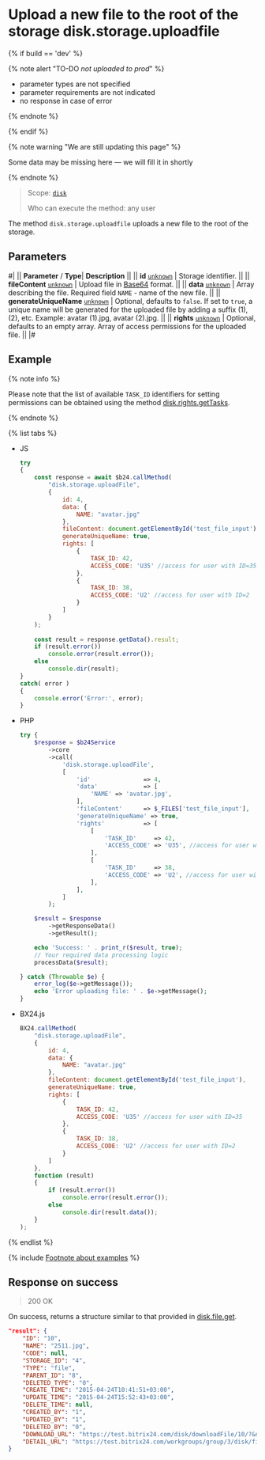 # Upload a new file to the root of the storage disk.storage.uploadfile

{% if build == 'dev' %}

{% note alert "TO-DO _not uploaded to prod_" %}

- parameter types are not specified
- parameter requirements are not indicated
- no response in case of error

{% endnote %}

{% endif %}

{% note warning "We are still updating this page" %}

Some data may be missing here — we will fill it in shortly

{% endnote %}

> Scope: [`disk`](../../scopes/permissions.md)
>
> Who can execute the method: any user

The method `disk.storage.uploadfile` uploads a new file to the root of the storage.

## Parameters

#|
||  **Parameter** / **Type**| **Description** ||
|| **id**
[`unknown`](../../data-types.md) | Storage identifier. ||
|| **fileContent**
[`unknown`](../../data-types.md) | Upload file in [Base64](../../files/how-to-upload-files.md) format. ||
|| **data**
[`unknown`](../../data-types.md) | Array describing the file. Required field `NAME` - name of the new file. ||
|| **generateUniqueName**
[`unknown`](../../data-types.md) | Optional, defaults to `false`. If set to `true`, a unique name will be generated for the uploaded file by adding a suffix (1), (2), etc. Example: avatar (1).jpg, avatar (2).jpg. ||
|| **rights**
[`unknown`](../../data-types.md) | Optional, defaults to an empty array. Array of access permissions for the uploaded file. ||
|#

## Example

{% note info %}

Please note that the list of available `TASK_ID` identifiers for setting permissions can be obtained using the method [disk.rights.getTasks](../rights/disk-rights-get-tasks.md).

{% endnote %}

{% list tabs %}

- JS


    ```js
    try
    {
    	const response = await $b24.callMethod(
    		"disk.storage.uploadFile",
    		{
    			id: 4,
    			data: {
    				NAME: "avatar.jpg"
    			},
    			fileContent: document.getElementById('test_file_input'),
    			generateUniqueName: true,
    			rights: [
    				{
    					TASK_ID: 42,
    					ACCESS_CODE: 'U35' //access for user with ID=35
    				},
    				{
    					TASK_ID: 38,
    					ACCESS_CODE: 'U2' //access for user with ID=2
    				}
    			]
    		}
    	);
    	
    	const result = response.getData().result;
    	if (result.error())
    		console.error(result.error());
    	else
    		console.dir(result);
    }
    catch( error )
    {
    	console.error('Error:', error);
    }
    ```

- PHP


    ```php
    try {
        $response = $b24Service
            ->core
            ->call(
                'disk.storage.uploadFile',
                [
                    'id'               => 4,
                    'data'             => [
                        'NAME' => 'avatar.jpg',
                    ],
                    'fileContent'      => $_FILES['test_file_input'],
                    'generateUniqueName' => true,
                    'rights'           => [
                        [
                            'TASK_ID'     => 42,
                            'ACCESS_CODE' => 'U35', //access for user with ID=35
                        ],
                        [
                            'TASK_ID'     => 38,
                            'ACCESS_CODE' => 'U2', //access for user with ID=2
                        ],
                    ],
                ]
            );
    
        $result = $response
            ->getResponseData()
            ->getResult();
    
        echo 'Success: ' . print_r($result, true);
        // Your required data processing logic
        processData($result);
    
    } catch (Throwable $e) {
        error_log($e->getMessage());
        echo 'Error uploading file: ' . $e->getMessage();
    }
    ```

- BX24.js

    ```js
    BX24.callMethod(
        "disk.storage.uploadFile",
        {
            id: 4,
            data: {
                NAME: "avatar.jpg"
            },
            fileContent: document.getElementById('test_file_input'),
            generateUniqueName: true,
            rights: [
                {
                    TASK_ID: 42,
                    ACCESS_CODE: 'U35' //access for user with ID=35
                },
                {
                    TASK_ID: 38,
                    ACCESS_CODE: 'U2' //access for user with ID=2
                }
            ]
        },
        function (result)
        {
            if (result.error())
                console.error(result.error());
            else
                console.dir(result.data());
        }
    );
    ```

{% endlist %}

{% include [Footnote about examples](../../../_includes/examples.md) %}

## Response on success

> 200 OK

On success, returns a structure similar to that provided in [disk.file.get](../file/disk-file-get.md).

```json
"result": {
    "ID": "10",
    "NAME": "2511.jpg",
    "CODE": null,
    "STORAGE_ID": "4",
    "TYPE": "file",
    "PARENT_ID": "8",
    "DELETED_TYPE": "0",
    "CREATE_TIME": "2015-04-24T10:41:51+03:00",
    "UPDATE_TIME": "2015-04-24T15:52:43+03:00",
    "DELETE_TIME": null,
    "CREATED_BY": "1",
    "UPDATED_BY": "1",
    "DELETED_BY": "0",
    "DOWNLOAD_URL": "https://test.bitrix24.com/disk/downloadFile/10/?&ncc=1&filename=2511.jpg&auth=******",
    "DETAIL_URL": "https://test.bitrix24.com/workgroups/group/3/disk/file/2511.jpg"
}
```
